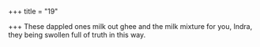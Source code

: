 +++
title = "19"

+++
These dappled ones milk out ghee and the milk mixture for you, Indra, they being swollen full of truth in this way.  
